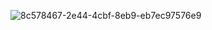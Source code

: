 
![8c578467-2e44-4cbf-8eb9-eb7ec97576e9](https://github.com/user-attachments/assets/7a049941-2ac9-455d-9db5-072b08d0ef93)
